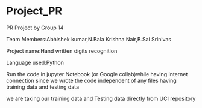 # Project_PR
PR Project by Group 14 

Team Members:Abhishek kumar,N.Bala Krishna Nair,B.Sai Srinivas

Project name:Hand written digits recognition

Language used:Python

Run the code in jupyter Notebook (or Google collab)while having internet connection since we wrote the code independent of any files having training data and testing data


we are taking our training data and Testing data directly from UCI repository
  
